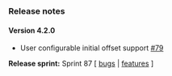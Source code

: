 ### Release notes
<!-- Please add your release notes in the following format:
- My change description (#PR)
-->
#### Version 4.2.0
-  User configurable initial offset support [#79](https://github.com/Azure/azure-functions-eventhubs-extension/pull/79)

**Release sprint:** Sprint 87
[ [bugs](https://github.com/Azure/azure-functions-host/issues?q=is%3Aissue+milestone%3A%22Functions+Sprint+87%22+label%3Abug+is%3Aclosed) | [features](https://github.com/Azure/azure-functions-host/issues?q=is%3Aissue+milestone%3A%22Functions+Sprint+87%22+label%3Afeature+is%3Aclosed) ]
